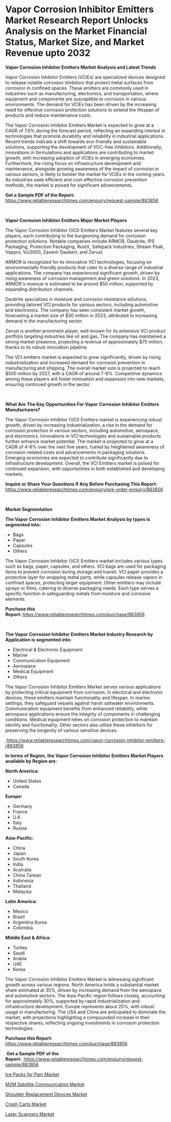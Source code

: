 <p><h1>Vapor Corrosion Inhibitor Emitters Market Research Report Unlocks Analysis on the Market Financial Status, Market Size, and Market Revenue upto 2032</h1></p><p><strong>Vapor Corrosion Inhibitor Emitters Market Analysis and Latest Trends</strong></p>
<p><p>Vapor Corrosion Inhibitor Emitters (VCIEs) are specialized devices designed to release volatile corrosion inhibitors that protect metal surfaces from corrosion in confined spaces. These emitters are commonly used in industries such as manufacturing, electronics, and transportation, where equipment and components are susceptible to corrosion in various environments. The demand for VCIEs has been driven by the increasing need for effective corrosion protection solutions to extend the lifespan of products and reduce maintenance costs.</p><p>The Vapor Corrosion Inhibitor Emitters Market is expected to grow at a CAGR of 7.6% during the forecast period, reflecting an expanding interest in technologies that promote durability and reliability in industrial applications. Recent trends indicate a shift towards eco-friendly and sustainable solutions, supporting the development of VOC-free inhibitors. Additionally, innovations in formulations and applications are contributing to market growth, with increasing adoption of VCIEs in emerging economies. Furthermore, the rising focus on infrastructure development and maintenance, alongside growing awareness of the impact of corrosion in various sectors, is likely to bolster the market for VCIEs in the coming years. As industries seek efficient and cost-effective corrosion prevention methods, the market is poised for significant advancements.</p></p>
<p><strong>Get a Sample PDF of the Report:&nbsp;</strong> <a href="https://www.reliableresearchtimes.com/enquiry/request-sample/883856?utm_campaign=2641&utm_medium=2&utm_source=Github&utm_content=ia&utm_term=11042025&utm_id=vapor-corrosion-inhibitor-emitters">https://www.reliableresearchtimes.com/enquiry/request-sample/883856</a></p>
<p>&nbsp;</p>
<p><strong>Vapor Corrosion Inhibitor Emitters Major Market Players</strong></p>
<p><p>The Vapor Corrosion Inhibitor (VCI) Emitters Market features several key players, each contributing to the burgeoning demand for corrosion protection solutions. Notable companies include ARMOR, Daubrite, IPS Packaging, Protective Packaging, RustX, Safepack Industries, Stream Peak, Vappro, Vci2000, Zavenir Daubert, and Zerust.</p><p>ARMOR is recognized for its innovative VCI technologies, focusing on environmentally friendly products that cater to a diverse range of industrial applications. The company has experienced significant growth, driven by rising awareness of corrosion management and green solutions. In 2023, ARMOR's revenue is estimated to be around $50 million, supported by expanding distribution channels.</p><p>Daubrite specializes in moisture and corrosion resistance solutions, providing tailored VCI products for various sectors, including automotive and electronics. The company has seen consistent market growth, forecasting a market size of $30 million in 2023, attributed to increasing demand in the manufacturing sector.</p><p>Zerust is another prominent player, well-known for its extensive VCI product portfolio targeting industries like oil and gas. The company has maintained a strong market presence, projecting a revenue of approximately $75 million, thanks to its robust innovation pipeline.</p><p>The VCI emitters market is expected to grow significantly, driven by rising industrialization and increased demand for corrosion prevention in manufacturing and shipping. The overall market size is projected to reach $500 million by 2027, with a CAGR of around 7-8%. Competitive dynamics among these players will foster innovation and expansion into new markets, ensuring continued growth in the sector.</p></p>
<p>&nbsp;</p>
<p><strong>What Are The Key Opportunities For Vapor Corrosion Inhibitor Emitters Manufacturers?</strong></p>
<p><p>The Vapor Corrosion Inhibitor (VCI) Emitters market is experiencing robust growth, driven by increasing industrialization, a rise in the demand for corrosion protection in various sectors, including automotive, aerospace, and electronics. Innovations in VCI technologies and sustainable products further enhance market potential. The market is projected to grow at a CAGR of 4-6% over the next five years, fueled by heightened awareness of corrosion-related costs and advancements in packaging solutions. Emerging economies are expected to contribute significantly due to infrastructure development. Overall, the VCI Emitters market is poised for continued expansion, with opportunities in both established and developing markets.</p></p>
<p><strong>Inquire or Share Your Questions If Any Before Purchasing This Report:</strong> <a href="https://www.reliableresearchtimes.com/enquiry/pre-order-enquiry/883856?utm_campaign=2641&utm_medium=2&utm_source=Github&utm_content=ia&utm_term=11042025&utm_id=vapor-corrosion-inhibitor-emitters">https://www.reliableresearchtimes.com/enquiry/pre-order-enquiry/883856</a></p>
<p>&nbsp;</p>
<p><strong>Market Segmentation</strong></p>
<p><strong>The Vapor Corrosion Inhibitor Emitters Market Analysis by types is segmented into:</strong></p>
<p><ul><li>Bags</li><li>Paper</li><li>Capsules</li><li>Others</li></ul></p>
<p><p>The Vapor Corrosion Inhibitor (VCI) Emitters market includes various types such as bags, paper, capsules, and others. VCI bags are used for packaging items to prevent corrosion during storage and transit. VCI paper provides a protective layer for wrapping metal parts, while capsules release vapors in confined spaces, protecting larger equipment. Other emitters may include sprays or films, catering to diverse packaging needs. Each type serves a specific function in safeguarding metals from moisture and corrosive elements.</p></p>
<p><strong>Purchase this Report:&nbsp;</strong><a href="https://www.reliableresearchtimes.com/purchase/883856?utm_campaign=2641&utm_medium=2&utm_source=Github&utm_content=ia&utm_term=11042025&utm_id=vapor-corrosion-inhibitor-emitters">https://www.reliableresearchtimes.com/purchase/883856</a></p>
<p>&nbsp;</p>
<p><strong>The Vapor Corrosion Inhibitor Emitters Market Industry Research by Application is segmented into:</strong></p>
<p><ul><li>Electrical & Electronic Equipment</li><li>Marine</li><li>Communication Equipment</li><li>Aerospace</li><li>Medical Equipment</li><li>Others</li></ul></p>
<p><p>The Vapor Corrosion Inhibitor Emitters Market serves various applications by protecting critical equipment from corrosion. In electrical and electronic devices, these emitters maintain functionality and lifespan. In marine settings, they safeguard vessels against harsh saltwater environments. Communication equipment benefits from enhanced reliability, while aerospace applications ensure the integrity of components in challenging conditions. Medical equipment relies on corrosion protection to maintain sterility and functionality. Other sectors also utilize these inhibitors for preserving the longevity of various sensitive devices.</p></p>
<p><a href="https://www.reliableresearchtimes.com/vapor-corrosion-inhibitor-emitters-r883856?utm_campaign=2641&utm_medium=2&utm_source=Github&utm_content=ia&utm_term=11042025&utm_id=vapor-corrosion-inhibitor-emitters">&nbsp;https://www.reliableresearchtimes.com/vapor-corrosion-inhibitor-emitters-r883856</a></p>
<p><strong>In terms of Region, the Vapor Corrosion Inhibitor Emitters Market Players available by Region are:</strong></p>
<p>
    <p> <strong> North America: </strong>
        <ul>
            <li>United States</li>
            <li>Canada</li>
        </ul>
        </p> 
    <p> <strong> Europe: </strong>
        <ul>
            <li>Germany</li>
            <li>France</li>
            <li>U.K.</li>
            <li>Italy</li>
            <li>Russia</li>
        </ul>
        </p> 
    <p> <strong> Asia-Pacific: </strong>
        <ul>
            <li>China</li>
            <li>Japan</li>
            <li>South Korea</li>
            <li>India</li>
            <li>Australia</li>
            <li>China Taiwan</li>
            <li>Indonesia</li>
            <li>Thailand</li>
            <li>Malaysia</li>
        </ul>
        </p> 
    <p> <strong> Latin America: </strong>
        <ul>
            <li>Mexico</li>
            <li>Brazil</li>
            <li>Argentina Korea</li>
            <li>Colombia</li>
        </ul>
        </p> 
    <p> <strong> Middle East & Africa: </strong>
        <ul>
            <li>Turkey</li>
            <li>Saudi</li>
            <li>Arabia</li>
            <li>UAE</li>
            <li>Korea</li>
        </ul>
    </p>
    </p>
<p><p>The Vapor Corrosion Inhibitor Emitters Market is witnessing significant growth across various regions. North America holds a substantial market share estimated at 35%, driven by increasing demand from the aerospace and automotive sectors. The Asia-Pacific region follows closely, accounting for approximately 30%, supported by rapid industrialization and infrastructure development. Europe represents about 25%, with robust usage in manufacturing. The USA and China are anticipated to dominate the market, with projections highlighting a compounded increase in their respective shares, reflecting ongoing investments in corrosion protection technologies.</p></p>
<p><strong>Purchase this Report: </strong><a href="https://www.reliableresearchtimes.com/purchase/883856?utm_campaign=2641&utm_medium=2&utm_source=Github&utm_content=ia&utm_term=11042025&utm_id=vapor-corrosion-inhibitor-emitters">https://www.reliableresearchtimes.com/purchase/883856</a></p>
<p>&nbsp;<strong>Get a Sample PDF of the Report:&nbsp;&nbsp;</strong><a href="https://www.reliableresearchtimes.com/enquiry/request-sample/883856?utm_campaign=2641&utm_medium=2&utm_source=Github&utm_content=ia&utm_term=11042025&utm_id=vapor-corrosion-inhibitor-emitters">https://www.reliableresearchtimes.com/enquiry/request-sample/883856</a></p>
<p><strong></strong></p>
<p><p><a href="https://www.linkedin.com/pulse/key-driving-factors-ice-packs-pain-industry-striking-cagr-131-63lbf?utm_campaign=2641&utm_medium=2&utm_source=Github&utm_content=ia&utm_term=11042025&utm_id=vapor-corrosion-inhibitor-emitters">Ice Packs for Pain Market</a></p><p><a href="https://github.com/idranalexie/Market-Research-Report-List-1/blob/main/m2m-satellite-communication-market.md?utm_campaign=2641&utm_medium=2&utm_source=Github&utm_content=ia&utm_term=11042025&utm_id=vapor-corrosion-inhibitor-emitters">M2M Satellite Communication Market</a></p><p><a href="https://www.linkedin.com/pulse/revenue-forecast-growth-outlook-shoulder-replacement-devices-szugf?utm_campaign=2641&utm_medium=2&utm_source=Github&utm_content=ia&utm_term=11042025&utm_id=vapor-corrosion-inhibitor-emitters">Shoulder Replacement Devices Market</a></p><p><a href="https://www.linkedin.com/pulse/crash-carts-market-growth-forecast-global-analysis-48-cagr-from-q8brf?utm_campaign=2641&utm_medium=2&utm_source=Github&utm_content=ia&utm_term=11042025&utm_id=vapor-corrosion-inhibitor-emitters">Crash Carts Market</a></p><p><a href="https://github.com/ftnlewins/Market-Research-Report-List-1/blob/main/laser-scanners-market.md?utm_campaign=2641&utm_medium=2&utm_source=Github&utm_content=ia&utm_term=11042025&utm_id=vapor-corrosion-inhibitor-emitters">Laser Scanners Market</a></p></p>